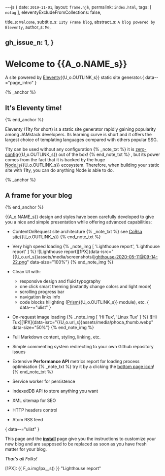 ---js
{
  date:      `2019-11-01`,
  layout:    `frame.njk`,
  permalink: `index.html`,
  tags:      [ `notag` ],
  eleventyExcludeFromCollections: false,

  title_s:    `Welcome`,
  subtitle_s: `11ty Frame blog`,
  abstract_s: `A blog powered by Eleventy`,
  author_s:   `Me`,

  gh_issue_n: 1,
}
---
[comment]: # (======== Post ========)
# Welcome to {{A_o.NAME_s}}

A site powered by [Eleventy]{{U_o.OUTLINK_s}} static site generator.{ data--="page_intro" }

{% _anchor %}
## It's Eleventy time!
{% end_anchor %}

<slot-slice>

Eleventy (11ty for short) is a static site generator rapidly gaining popularity among JAMstack developers. Its learning curve is short and it offers the largest choice of templating languages compared with others popular SSG.


11ty can be used without any configuration
{% _note_txt %}
it is [zero-config]{{U_o.OUTLINK_s}} out of the box!
{% end_note_txt %}
, but its power comes from the fact that it is backed by the huge [Node.js]{{U_o.OUTLINK_s}} ecosystem. Therefore, when building your static site with 11ty, you can do anything Node is able to do.

</slot-slice>

{% _anchor %}
## A frame for your blog
{% end_anchor %}

<slot-slice>

{{A_o.NAME_s}} design and styles have been carefully developed to give you a nice and simple presentation while offering advanced capabilities:
+ ContentOnRequest site architecture
{% _note_txt %}
see [CoRsa site]{{U_o.OUTLINK_s}}
{% end_note_txt %}

+ Very high speed loading
{% _note_img [ 'Lighthouse report', 'Lighthouse report' ] %}
![Lighthouse report][1PX]{data-isrc="{{U_o.url_s}}assets/media/screenshots/lighthouse-2020-05-11@09-14-22.png" data-size="100%"}
{% end_note_img %}

+ Clean UI with:
  - responsive design and fluid typography
  - one click smart theming (instantly change colors and light mode)
  - scrolling progress bar
  - navigation links info
  - code blocks hilighting ([Prism]{{U_o.OUTLINK_s}} module), etc.
{ data--="ulist" }
+  On-request image loading
{% _note_img [ 'Hi Tux', 'Linux Tux' ] %}
![Hi Tux][1PX]{data-isrc="{{U_o.url_s}}assets/media/phoca_thumb.webp" data-size="50%"}
{% end_note_img %}

+ Full Markdown content, styling, linking, etc.
+ Simple commenting system redirecting to your own Github repository issues
+ Extensive **Performance API** metrics report for loading process optimisation
{% _note_txt %}
try it by a clicking the [bottom page icon](#perf_header)!
{% end_note_txt %}

+ Service worker for persistence
+ IndexedDB API to store anything you want
+ XML sitemap for SEO
+ HTTP headers control
+ Atom RSS feed

{ data--="ulist" }

This page and the **[install]** page give you the instructions to customize your new blog and are supposed to be replaced as soon as you have fresh matter for your blog.


_That's all Folks!_
</slot-slice>

[comment]: # (======== Links ========)

[install]:     ./posts/install.html
[CoRsa site]:  https://corsa.netlify.app
[Eleventy]:    https://11ty.io
[zero-config]: https://www.11ty.io/docs/resources/#zero-config
[Node.js]:     https://nodejs.org
[Prism]:       https://prismjs.com

[1PX]: {{ F_o.img1px__s() }} "Lighthouse report"
